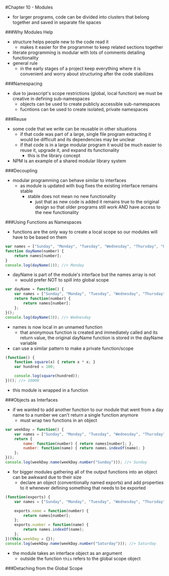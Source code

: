 #Chapter 10 - Modules
- for larger programs, code can be divided into clusters that belong together and saved in separate file spaces

###Why Modules Help
- structure helps people new to the code read it
    - makes it easier for the programmer to keep related sections together
- literate programming is modular with lots of comments detailing functionality
- general rule
    - in the early stages of a project keep everything where it is convenient and worry about structuring after the code stabilizes

###Namespacing
- due to javascript's scope restrictions (global, local function) we must be creative in defining sub-namespaces
    - objects can be used to create publicly accessible sub-namespaces
    - fucntions can be used to create isolated, private namespaces

###Reuse
- some code that we write can be reusable in other situations
    - if that code was part of a large, single file program extracting it would be difficult and its dependencies may be unclear
    - if that code is in a large modular program it would be much easier to reuse it, upgrade it, and expand its functionality
        - this is the library concept
- NPM is an example of a shared modular library system

###Decoupling
- modular programming can behave similar to interfaces
    - as module is updated with bug fixes the existing interface remains stable
        - stable does not mean no new functionality
            - just that as new code is added it remains true to the original design so that older programs still work AND have access to the new functionality

###Using Functions as Namespaces
- functions are the only way to create a local scope so our modules will have to be based on them
```javascript
var names = ["Sunday", "Monday", "Tuesday", "Wednesday", "Thursday", "Friday", "Saturday"];
function dayName(number) {
    return names[number];
}
console.log(dayName(1)); //> Monday
```
- dayName is part of the module's interface but the names array is not
    - would prefer NOT to spill into global scope
```javascript
var dayName = function() {
    var names = ["Sunday", "Monday", "Tuesday", "Wednesday", "Thursday", "Friday", "Saturday"];
    return function(number) {
        return names[number];
    };
}();
console.log(dayName(3)); //> Wednesday
```
- names is now local in an unnamed function
    - that anonymous function is created and immediately called and its return value, the original dayName function is stored in the dayName variable
- can use a similar pattern to make a private function/scope
```javascript
(function() {
    function square(x) { return x * x; }
    var hundred = 100;

    console.log(square(hundred));
})(); //> 10000
```
- this module is wrapped in a function

###Objects as Interfaces
- if we wanted to add another function to our module that went from a day name to a number we can't return a single function anymore
    - must wrap two functions in an object
```javascript
var weekDay = function() {
    var names = ["Sunday", "Monday", "Tuesday", "Wednesday", "Thursday", "Friday", "Saturday"];
    return {
        name: function(number) { return names[number]; },
        number: function(name) { return names.indexOf(name); }
    };
}();
console.log(weekDay.name(weekDay.number("Sunday"))); //> Sunday
```
- for bigger modules gathering all of the output functions into an object can be awkward due to their size
    - declare an object (conventionally named exports) and add properties to it whenever defining something that needs to be exported
```javascript
(function(exports) {
    var names = ["Sunday", "Monday", "Tuesday", "Wednesday", "Thursday", "Friday", "Saturday"];

    exports.name = function(number) {
        return names[number];
    };
    exports.number = function(name) {
        return names.indexOf(name);
    };
})(this.weekDay = {});
console.log(weekDay.name(weekDay.number("Saturday"))); //> Saturday
```
- the module takes an interface object as an argument
    - outside the function ```this``` refers to the global scope object

###Detaching from the Global Scope
